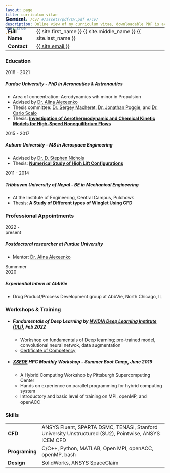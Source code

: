 ```yaml
---
layout: page
title: curriculum vitae
permalink: /cv/ #/assets/pdf/CV.pdf #/cv/
description: Online view of my curriculum vitae, downloadable PDF is available.
nav: true
---
```


<div class="row" style="margin-top: -8rem; margin-bottom: 4rem">
	<a class="ml-auto mr-2" href="{{ site.baseurl }}/assets/pdf/CV-Adhikari.pdf" target="_blank" style="color: var(--global-text-color) !important;">
	  <i class="fas fa-file-pdf" style="font-size: 3rem;"></i>
	</a>
</div>

<div class="cv">
	<!-- General -->
	<div class="card p-3">
		<h3 class="card-title">General</h3>
	    <table class="table table-sm table-borderless">
	          <tr>
				<td class="p-0 pr-2 text-right">
					<b>Full Name</b>
				</td>
				<td class="p-0 pl-2 text-left">
					{{ site.first_name }} {{ site.middle_name }} {{ site.last_name }}
				</td>
			</tr>
			<tr>
				<td class="p-0 pr-2 text-right">
					<b>Contact</b>
				</td>
				<td class="p-0 pl-2 text-left">
					<a href="mailto:{{ site.email | encode_email }}" title="email">{{ site.email }}</a> 
				</td>
			</tr>
		</table>
	</div>
	<!-- Education -->
	<div class="card mt-3 p-3">
		<h3 class="card-title">Education</h3>
			<div class="row">
				<div class="col-xs-2 cl-sm-2 col-md-auto text-left" style="width: 90px;">
					<span class="badge font-weight-bold light-green darken-1 text-uppercase align-middle" style="width: 90px;">
						2018 - 2021
					</span>
				</div>
				<div class="col-xs-10 cl-sm-10 col-md mt-2 mt-md-0">
					<h5 class="title font-weight-bold ml-1 ml-md-4">Purdue University - PhD in Aeronautics & Astronautics</h5>
					<ul class="items">
						<li>
							Area of concentration: Aerodynamics wih minor in Propulsion
						</li>
						<li>
							Advised by <a href="https://sites.google.com/view/rgdart/Home" target="_blank">Dr. Alina Alexeenko</a>
						</li>
						<li>
							Thesis committee: <a href="https://engineering.purdue.edu/AAE/people/ptProfile?resource_id=111962" target="_blank">Dr. Sergey Macheret</a>, <a href="https://engineering.purdue.edu/~jpoggie/index.html" target="_blank">Dr. Jonathan Poggie</a>, and <a href="https://engineering.purdue.edu/~scalo/" target="_blank">Dr. Carlo Scalo</a>
						</li>
						<li>
							Thesis: <a href="https://doi.org/10.25394/PGS.17126774.v1" target="_blank"><b>Investigation of Aerothermodynamic and Chemical Kinetic Models for High-Speed Nonequilibrium Flows</b></a>
						</li>
					</ul>
				</div>
			</div>
			<div class="row mt-2">
				<div class="col-xs-2 cl-sm-2 col-md-auto text-left" style="width: 90px;">
					<span class="badge font-weight-bold light-green darken-1 text-uppercase align-middle" style="width: 90px;">
						2015 - 2017
					</span>
				</div>
				<div class="col-xs-10 cl-sm-10 col-md mt-2 mt-md-0">
					<h5 class="title font-weight-bold ml-1 ml-md-4">Auburn University - MS in Aerospace Engineering</h5>
					<ul class="items">
						<li>
							Advised by <a href="https://www.olcf.ornl.gov/directory/staff-member/stephen-nichols/" target="_blank">Dr. D. Stephen Nichols</a>
						</li>
						<li>
							Thesis: <a href="https://hdl.handle.net/10415/5874" target="_blank"><b>Numerical Study of High Lift Configurations</b></a>
						</li>
					</ul>
				</div>
			</div>
			<div class="row mt-2">
				<div class="col-xs-2 cl-sm-2 col-md-auto text-left" style="width: 90px;">
					<span class="badge font-weight-bold light-green darken-1 text-uppercase align-middle" style="width: 90px;">
						2011 - 2014
					</span>
				</div>
				<div class="col-xs-10 cl-sm-10 col-md mt-2 mt-md-0">
					<h5 class="title font-weight-bold ml-1 ml-md-4">Tribhuvan University of Nepal - BE in Mechanical Engineering</h5>
					<ul class="items">
						<li>
							At the Institute of Engineering, Central Campus, Pulchowk
						</li>
						<li>
							Thesis: <b>A Study of Different types of Winglet Using CFD</b>
						</li>
					</ul>
				</div>
			</div>
	</div>
	<!-- Professional Experience -->
	<div class="card mt-3 p-3">
		<h3 class="card-title">Professional Appointments</h3>
			<div class="row">
				<div class="col-xs-2 cl-sm-2 col-md-auto text-left" style="width: 90px;">
					<span class="badge font-weight-bold light-green darken-1 text-uppercase align-middle" style="width: 99px;">
						2022 - present
					</span>
				</div>
				<div class="col-xs-10 cl-sm-10 col-md mt-2 mt-md-0">
					<h5 class="title font-weight-bold ml-1 ml-md-4">Postdoctoral researcher at Purdue University</h5>
					<ul class="items">
						<li>
							Mentor: <a href="https://sites.google.com/view/rgdart/Home" target="_blank">Dr. Alina Alexeenko</a>
						</li>
					</ul>
				</div>
			</div>
			<div class="row mt-2">
				<div class="col-xs-2 cl-sm-2 col-md-auto text-left" style="width: 90px;">
					<span class="badge font-weight-bold light-green darken-1 text-uppercase align-middle" style="width: 99px;">
						Summmer 2020
					</span>
				</div>
				<div class="col-xs-10 cl-sm-10 col-md mt-2 mt-md-0">
					<h5 class="title font-weight-bold ml-1 ml-md-4">Experiential Intern at AbbVie</h5>
					<ul class="items">
						<li>
							Drug Product/Process Development group at AbbVie, North Chicago, IL
						</li>
					</ul>
				</div>
			</div>
	</div>	
	<!-- Trainings -->
	<div class="card mt-3 p-3">
		<h3 class="card-title">Workshops & Training</h3>
			<ul class="items">
					<li>
						<h5>Fundamentals of Deep Learning by <a href="https://www.nvidia.com/en-us/training/" target="_blank">NVIDIA Deep Learning Institute (DLI)</a>, Feb 2022</h5>
						<ul>
						<li>
							Workshop on fundamentals of Deep learning; pre-trained model, convolutional neural netwok, data augmentation
						</li>
						<li>
							<a href="https://courses.nvidia.com/certificates/c5a0eba5b41d495e8b5d232b1488a73b" target="_blank">Certificate of Competency</a>
						</li>
						</ul>
					</li>
			</ul>
	      	<ul class="items">
					<li>
						<h5><a href="https://www.xsede.org/" target="_blank">XSEDE</a> HPC Monthly Workshop - Summer Boot Camp, June 2019</h5>
						<ul>
						<li>
							A Hybrid Computing Workshop by Pittsburgh Supercomputing Center
						</li>
						<li>
							Hands on experience on parallel programming for hybrid computing system
						</li>
						<li>
							Introductory and basic level of training on MPI, openMP, and openACC <br>
						</li>
						</ul>
					</li>
			</ul>
	</div>
	<!-- Skills -->
	<div class="card mt-3 p-3">
		<h3 class="card-title">Skills</h3>
	      <table class="table table-sm table-borderless">
	          <tr>
				<td class="p-0 pr-2 text-right">
					<b>CFD</b>
				</td>
				<td class="p-0 pl-2 text-left">
					ANSYS Fluent, SPARTA DSMC, TENASI, Stanford University Unstructured (SU2), Pointwise, ANSYS ICEM CFD
				</td>
			</tr>
			<tr>
				<td class="p-0 pr-2 text-right">
					<b>Programing</b>
				</td>
				<td class="p-0 pl-2 text-left">
					C/C++, Python, MATLAB, Open MPI, openACC, openMP, bash
				</td>
			</tr>
			<tr>
				<td class="p-0 pr-2 text-right">
					<b>Design</b>
				</td>
				<td class="p-0 pl-2 text-left">
					SolidWorks, ANSYS SpaceClaim
				</td>
			</tr>
		</table>
	</div>
</div>
